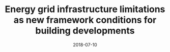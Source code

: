 ---
abstract: ''
authors:
- Julia Forster
- Thomas Bednar
- Alexander David
- Galina Paskaleva
- Sabine Wolny
- Thomas Kaufmann
- Johannes Nagler
date: '2018-07-10'
featured: false
links:
- name: Publik
  url: https://publik.tuwien.ac.at/showentry.php?ID=271949&lang=2
publication: 'Vortrag: AESOP Annual Congress 2018 - Making Space for Hope, Göteborg;
  10.07.2018 - 14.07.2018; in: "Gothenburg. Making space for hope. AESOP 2018 Abstract
  Book", (2018), S. 7'
publication_types:
- '1'
publishDate: '2018-07-10'
title: Energy grid infrastructure limitations as new framework conditions for building
  developments
url_pdf: http://www.trippus.se/eventus/userfiles/101941.pdf
---